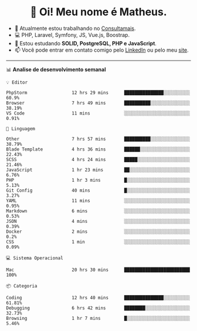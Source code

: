 <h1 align="center">👋 Oi! Meu nome é Matheus.</h1>

- 🔭  Atualmente estou trabalhando no [Consultamais](https://consultamais.com.br/).
- 💻  PHP, Laravel, Symfony, JS, Vue.js, Boostrap.
- 🌱  Estou estudando **SOLID, PostgreSQL, PHP e JavaScript**.
- 📫  Você pode entrar em contato comigo pelo [LinkedIn](https://www.linkedin.com/in/matheuscamargoxavier/) ou pelo meu [site](https://matheuscamargo.co).

-------

📊  **Analise de desenvolvimento semanal**
```text
💡 Editor

PhpStorm                 12 hrs 29 mins      ███████████████░░░░░░░░░░      60.9%
Browser                  7 hrs 49 mins       ██████████░░░░░░░░░░░░░░░     38.19%
VS Code                  11 mins             ░░░░░░░░░░░░░░░░░░░░░░░░░      0.91%
```
```text
💬 Linguagem

Other                    7 hrs 57 mins       ██████████░░░░░░░░░░░░░░░     38.79%
Blade Template           4 hrs 36 mins       ██████░░░░░░░░░░░░░░░░░░░     22.43%
SCSS                     4 hrs 24 mins       █████░░░░░░░░░░░░░░░░░░░░     21.46%
JavaScript               1 hr 23 mins        ██░░░░░░░░░░░░░░░░░░░░░░░      6.76%
PHP                      1 hr 3 mins         █░░░░░░░░░░░░░░░░░░░░░░░░      5.13%
Git Config               40 mins             █░░░░░░░░░░░░░░░░░░░░░░░░      3.27%
YAML                     11 mins             ░░░░░░░░░░░░░░░░░░░░░░░░░      0.95%
Markdown                 6 mins              ░░░░░░░░░░░░░░░░░░░░░░░░░      0.53%
JSON                     4 mins              ░░░░░░░░░░░░░░░░░░░░░░░░░      0.39%
Docker                   2 mins              ░░░░░░░░░░░░░░░░░░░░░░░░░       0.2%
CSS                      1 min               ░░░░░░░░░░░░░░░░░░░░░░░░░      0.09%
```
```text
💻 Sistema Operacional

Mac                      20 hrs 30 mins      █████████████████████████       100%
```
```text
📦 Categoria

Coding                   12 hrs 40 mins      ███████████████░░░░░░░░░░     61.81%
Debugging                6 hrs 42 mins       ████████░░░░░░░░░░░░░░░░░     32.73%
Browsing                 1 hr 7 mins         █░░░░░░░░░░░░░░░░░░░░░░░░      5.46%
```